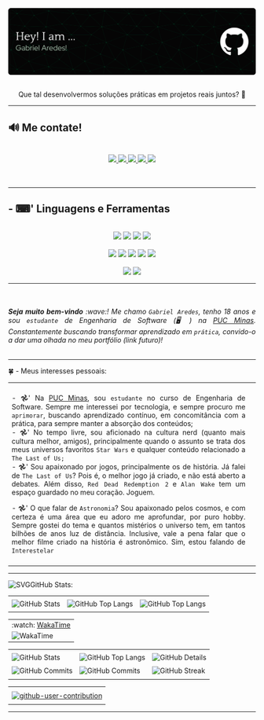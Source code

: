 

<div> <img align="center" alt="Header" src="img/githeader.png"/> </div> 

<br>
<div align="center">
  <p>Que tal desenvolvermos soluções práticas em projetos reais juntos? 🚀</p>
</div>

-----

<h2>🔊​​ Me contate!</h2>
<br>

<div align="center">

  <!-- GitHub -->
  <a href="https://github.com/ImGabrielAredes" target="_blank">
    <img src="https://img.shields.io/badge/-GitHub-000000?style=for-the-badge&logo=github&logoColor=8EB69B"/>
  </a>

  <!-- LinkedIn -->
  <a href="https://www.linkedin.com/in/gabrielaredes" target="_blank">
    <img src="https://img.shields.io/badge/-LinkedIn-000000?style=for-the-badge&logo=linkedin&logoColor=8EB69B"/>
  </a>

  <!-- Gmail -->
  <a href="mailto:gabrielaredes1@gmail.com" target="_blank">
    <img src="https://img.shields.io/badge/-Gmail-000000?style=for-the-badge&logo=gmail&logoColor=8EB69B"/>
  </a>

  <!-- WhatsApp -->
  <a href="https://wa.me/5531981133139" target="_blank">
    <img src="https://img.shields.io/badge/-WhatsApp-000000?style=for-the-badge&logo=whatsapp&logoColor=8EB69B"/>
  </a>

  <!-- Instagram -->
  <a href="https://www.instagram.com/gabriels.aredes/" target="_blank">
    <img src="https://img.shields.io/badge/-Instagram-000000?style=for-the-badge&logo=instagram&logoColor=8EB69B"/>
  </a>

</div>
<br>
<br>

-----

<h2>- ⌨︎' Linguagens e Ferramentas</h2>
<br>

<div align="center">

  <!-- C -->
  <img src="https://img.shields.io/badge/-C-000000?style=for-the-badge&logo=c&logoColor=DAF1DE"/>

  <!-- C++ -->
  <img src="https://img.shields.io/badge/-C++-000000?style=for-the-badge&logo=cplusplus&logoColor=0B2B26"/>

  <!-- Java -->
  <img src="https://img.shields.io/badge/-Java-000000?style=for-the-badge&logo=openjdk&logoColor=DAF1DE"/>

  <!-- Spring -->
  <img src="https://img.shields.io/badge/-Spring-000000?style=for-the-badge&logo=spring&logoColor=0B2B26"/>
<br>
<br>
  <!-- HTML5 -->
  <img src="https://img.shields.io/badge/-HTML5-000000?style=for-the-badge&logo=html5&logoColor=DAF1DE"/>

  <!-- CSS3 -->
  <img src="https://img.shields.io/badge/-CSS3-000000?style=for-the-badge&logo=css3&logoColor=0B2B26"/>

  <!-- React -->
  <img src="https://img.shields.io/badge/-React-000000?style=for-the-badge&logo=react&logoColor=DAF1DE"/>

  <!-- JavaScript -->
  <img src="https://img.shields.io/badge/-JavaScript-000000?style=for-the-badge&logo=javascript&logoColor=0B2B26"/>

  <!-- Node.js -->
  <img src="https://img.shields.io/badge/-Node.js-000000?style=for-the-badge&logo=node.js&logoColor=DAF1DE"/>
<br>
<br>
  <!-- AWS -->
  <img src="https://img.shields.io/badge/-AWS-000000?style=for-the-badge&logo=amazonaws&logoColor=0B2B26"/>

  <!-- SQL -->
  <img src="https://img.shields.io/badge/-SQL-000000?style=for-the-badge&logo=mysql&logoColor=DAF1DE"/>

</div>

-----

<div align="justify">
  <i>
    <br>
    <br>
    <b>Seja muito bem-vindo</b> :wave:!  
    Me chamo <code>Gabriel Aredes</code>, tenho 18 anos e sou 
    <code>estudante</code> de Engenharia de Software (🖥️) na 
    <a href="https://www.pucminas.br/" target="_blank">PUC Minas</a>.  
    Constantemente buscando transformar aprendizado em <code>prática</code>, 
    convido-o a dar uma olhada no meu portfólio (link futuro)!
  </i>
</div>
<br>

-----

<div>

🍀 - Meus interesses pessoais:

<table>
<tr>
 <td align="center" colspan="2"></td>
</tr> 
<tr>
<td width="500px" >
<div align="justify">
<p> 
- 𖣘' Na <a href="https://www.pucminas.br/" target="_blank">PUC Minas</a>, sou <code>estudante</code> no curso de Engenharia de Software. Sempre me interessei por tecnologia, e sempre procuro me <code>aprimorar</code>, buscando aprendizado contínuo, em concomitância com a prática, para sempre manter a absorção dos conteúdos;<br />
- 𖣘' No tempo livre, sou aficionado na cultura nerd (quanto mais cultura melhor, amigos), principalmente quando o assunto se trata dos meus universos favoritos <code>Star Wars</code> e qualquer conteúdo relacionado a <code>The Last of Us;</code><br/>
- 𖣘' Sou apaixonado por jogos, principalmente os de história. Já falei de <code>The Last of Us</code>? Pois é, o melhor jogo já criado, e não está aberto a debates. Além disso, <code>Red Dead Redemption 2</code> e <code>Alan Wake</code> tem um espaço guardado no meu coração. Joguem.</p>
- 𖣘' O que falar de <code>Astronomia</code>? Sou apaixonado pelos cosmos, e com certeza é uma área que eu adoro me aprofundar, por puro hobby. Sempre gostei do tema e quantos mistérios o universo tem, em tantos bilhões de anos luz de distância. Inclusive, vale a pena falar que o melhor filme criado na história é astronômico. Sim, estou falando de <code>Interestelar</code><br />
</p>
</div>
</td>
<td>
<div>
</div>
</td>
</tr>
<tr>
 <td align="center" colspan="2"></td>
</tr> 
</table>

</div>


-----

<div>

<img height="20" alt="SVG" src="https://joaopauloaramuni.github.io/image/graphic.svg?raw=true"/>GitHub Stats:

<div align="center">
<table>
<tr>
 <td align="center" colspan="3"></td>
</tr> 
<tr>
<td>
<img alt="GitHub Stats" src="https://github-readme-stats.vercel.app/api?username=ImGabrielAredes&show=reviews,discussions_started,discussions_answered,prs_merged,prs_merged_percentage&rank_icon=percentile&theme=dark&locale=pt-br&card_width=480"/>
</td>
<td>
<img alt="GitHub Top Langs" src="https://github-readme-stats.vercel.app/api/top-langs/?username=ImGabrielAredes&theme=dark&locale=pt-br&langs_count=7"/>
</td>
<td>
<img alt="GitHub Top Langs" src="https://github-readme-stats.vercel.app/api/top-langs/?username=Gabriel_Aredes&layout=pie&theme=dark&locale=pt-br"/>
</td>
</tr>
<tr>
 <td align="center" colspan="3"></td>
</tr> 
</table>
<table>
<tr>
 <td align="center">:watch: <a href="https://wakatime.com/@Gabriel_Aredes">WakaTime</a></td>
</tr>
<tr>
<td>
<img alt="WakaTime" src="https://github-readme-stats.vercel.app/api/wakatime?username=Gabriel_Aredes&theme=dark&layout=compact"/>
</td>
</tr>
</table>
<table>
<tr>
 <td align="center" colspan="3"></td>
</tr> 
<tr>
<td>
<img alt="GitHub Stats" width="200px" src="http://github-profile-summary-cards.vercel.app/api/cards/stats?username=Gabriel_Aredes&theme=github_dark"/>
</td>
<td>
<img alt="GitHub Top Langs" width="200px" src="http://github-profile-summary-cards.vercel.app/api/cards/repos-per-language?username=Gabriel_Aredes&theme=github_dark"/>
</td>
<td>
<img alt="GitHub Details" width="420px" src="http://github-profile-summary-cards.vercel.app/api/cards/profile-details?username=Gabriel_Aredes&theme=github_dark"/>
</td>
</tr>
<tr>
 <td align="center" colspan="3"></td>
</tr> 
<tr>
<td>
<img alt="GitHub Commits" width="200px" src="http://github-profile-summary-cards.vercel.app/api/cards/productive-time?username=Gabriel_Aredes&theme=github_dark&utcOffset=8"/>
</td>
<td>
<img alt="GitHub Commits" width="200px" src="http://github-profile-summary-cards.vercel.app/api/cards/most-commit-language?username=Gabriel_Aredes&theme=github_dark"/>
</td>
<td>
<img alt="GitHub Streak" width="420px" src="https://streak-stats.demolab.com?user=Gabriel_Aredes&theme=dark&locale=pt_BR&date_format=j%20M%5B%20Y%5D"/>
</td>
</tr>
<tr>
 <td align="center" colspan="3"></td>
</tr>
</table>

<table>
<tr>
 <td align="center"></td>
</tr>
<tr>
 <td align="center"><a href="https://github.com/marketplace/actions/generate-snake-game-from-github-contribution-grid" target="_blank"><img align="center" alt="github-user-contribution" src="https://joaopauloaramuni.github.io/image/github-user-contribution.svg?raw=true"/></a></td>
</tr>
<tr>
 <td align="center"></td>
</tr> 
</table>

</div>
</div>

-----
